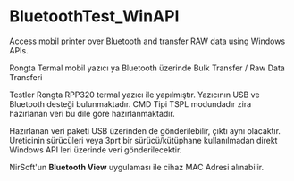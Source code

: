 # BluetoothTest_WinAPI
Access mobil printer over Bluetooth and transfer RAW data using Windows APIs.

Rongta Termal mobil yazıcı ya Bluetooth üzerinde Bulk Transfer / Raw Data Transferi

Testler Rongta RPP320 termal yazıcı ile yapılmıştır. 
Yazıcının USB ve Bluetooth desteği bulunmaktadır. CMD Tipi TSPL modundadır 
zira hazırlanan veri bu dile göre hazırlanmaktadır.

Hazırlanan veri paketi USB üzerinden de gönderilebilir, çıktı aynı olacaktır.
Üreticinin sürücüleri veya 3prt bir sürücü/kütüphane kullanılmadan direkt 
Windows API leri üzerinde veri gönderilecektir. 

NirSoft'un **Bluetooth View** uygulaması ile cihaz MAC Adresi alınabilir.
